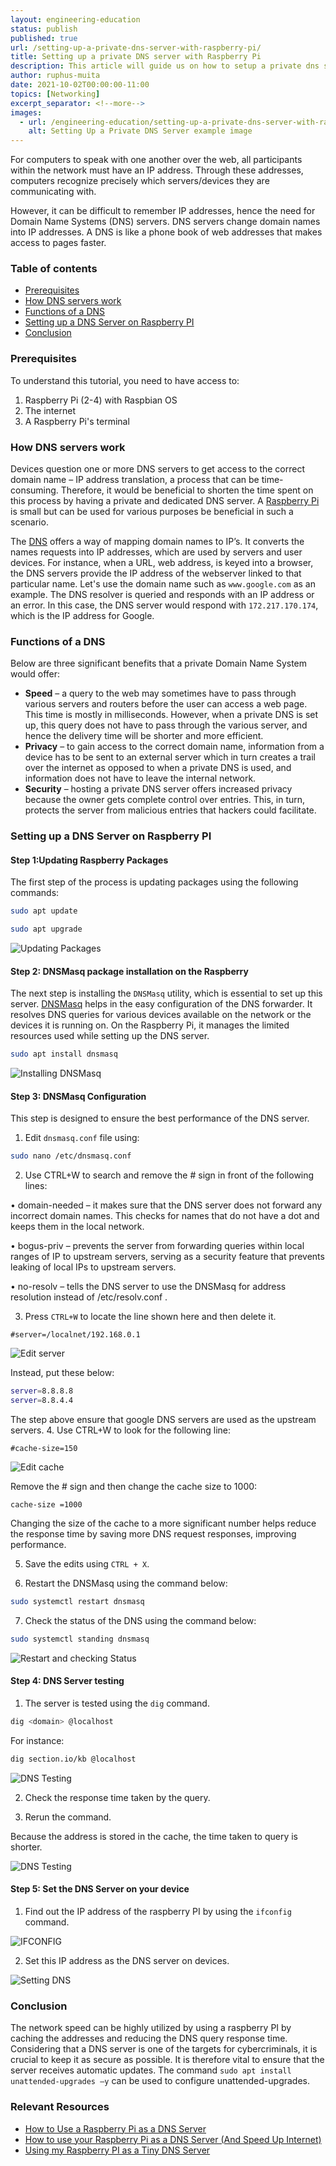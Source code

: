 ```yaml
---
layout: engineering-education
status: publish
published: true
url: /setting-up-a-private-dns-server-with-raspberry-pi/
title: Setting up a private DNS server with Raspberry Pi
description: This article will guide us on how to setup a private dns server using Raspberry Pi. 
author: ruphus-muita
date: 2021-10-02T00:00:00-11:00
topics: [Networking]
excerpt_separator: <!--more-->
images:
  - url: /engineering-education/setting-up-a-private-dns-server-with-raspberry-pi/hero.jpg 
    alt: Setting Up a Private DNS Server example image
---
```


For computers to speak with one another over the web, all participants within the network must have an IP address. Through these addresses, computers recognize precisely which servers/devices they are communicating with. 
<!--more-->
However, it can be difficult to remember IP addresses, hence the need for Domain Name Systems (DNS) servers. DNS servers change domain names into IP addresses. A DNS is like a phone book of web addresses that makes access to pages faster.

### Table of contents
- [Prerequisites](#prerequisites)
- [How DNS servers work](#how-dns-servers-work)
- [Functions of a DNS](#functions-of-a-dns)
- [Setting up a DNS Server on Raspberry PI](#setting-up-a-dns-server-on-raspberry-pi)
- [Conclusion](#conclusion)

### Prerequisites
To understand this tutorial, you need to have access to:
1.	Raspberry Pi (2-4) with Raspbian OS
2.	The internet
3.	A Raspberry Pi's terminal

### How DNS servers work
Devices question one or more DNS servers to get access to the correct domain name – IP address translation, a process that can be time-consuming. Therefore, it would be beneficial to shorten the time spent on this process by having a private and dedicated DNS server. A [Raspberry Pi](https://www.watelectronics.com/know-all-about-raspberry-pi-board-technology/) is small but can be used for various purposes be beneficial in such a scenario.

The [DNS](https://www.techtarget.com/searchnetworking/definition/domain-name-system) offers a way of mapping domain names to IP’s.  It converts the names requests into IP addresses, which are used by servers and user devices. For instance, when a URL, web address, is keyed into a browser, the DNS servers provide the IP address of the webserver linked to that particular name.
Let's use the domain name such as `www.google.com` as an example. The DNS resolver is queried and responds with an IP address or an error. In this case, the DNS server would respond with `172.217.170.174`, which is the IP address for Google.

### Functions of a DNS
Below are three significant benefits that a private Domain Name System would offer:

- **Speed** – a query to the web may sometimes have to pass through various servers and routers before the user can access a web page. This time is mostly in milliseconds. However, when a private DNS is set up, this query does not have to pass through the various server, and hence the delivery time will be shorter and more efficient.
- **Privacy** – to gain access to the correct domain name, information from a device has to be sent to an external server which in turn creates a trail over the internet as opposed to when a private DNS is used, and information does not have to leave the internal network.
- **Security** – hosting a private DNS server offers increased privacy because the owner gets complete control over entries. This, in turn, protects the server from malicious entries that hackers could facilitate. 

### Setting up a DNS Server on Raspberry PI

#### Step 1:Updating Raspberry Packages 

The first step of the process is updating packages using the following commands:

```bash
sudo apt update
```

```bash
sudo apt upgrade
```

![ Updating Packages](/engineering-education/setting-up-a-private-dns-server-with-raspberry-pi/update.png) 

#### Step 2: DNSMasq package installation on the Raspberry 
The next step is installing the `DNSMasq` utility, which is essential to set up this server. [DNSMasq](https://wiki.debian.org/dnsmasq) helps in the easy configuration of the DNS forwarder. It resolves DNS queries for various devices available on the network or the devices it is running on. On the Raspberry Pi, it manages the limited resources used while setting up the DNS server. 

```bash
sudo apt install dnsmasq
```
 
![ Installing DNSMasq](/engineering-education/setting-up-a-private-dns-server-with-raspberry-pi/install-dnsmasq.png)

#### Step 3: DNSMasq Configuration

This step is designed to ensure the best performance of the DNS server.
1.	Edit `dnsmasq.conf` file using:

```bash
sudo nano /etc/dnsmasq.conf
```

2.	Use CTRL+W to search and remove the # sign in front of the following lines:

•	domain-needed – it makes sure that the DNS server does not forward any incorrect domain names. This checks for names that do not have a dot and keeps them in the local network.

•	bogus-priv – prevents the server from forwarding queries within local ranges of IP to upstream servers, serving as a security feature that prevents leaking of local IPs to upstream servers. 

•	no-resolv – tells the DNS server to use the DNSMasq for address resolution instead of /etc/resolv.conf .

3.	Press `CTRL+W` to locate the line shown here and then delete it. 

`#server=/localnet/192.168.0.1`
 
![Edit server](/engineering-education/setting-up-a-private-dns-server-with-raspberry-pi/edit-conf-file.png)

Instead, put these below:

```bash
server=8.8.8.8
server=8.8.4.4
```

The step above ensure that google DNS servers are used as the upstream servers.
4. Use CTRL+W to look for the following line:

`#cache-size=150`
 
![Edit cache](/engineering-education/setting-up-a-private-dns-server-with-raspberry-pi/edit-cache.png)

Remove the # sign and then change the cache size to 1000:

`cache-size =1000`

Changing the size of the cache to a more significant number helps reduce the response time by saving more DNS request responses, improving performance.

5. Save the edits using `CTRL + X`.

6. Restart the DNSMasq using the command below: 

```bash
sudo systemctl restart dnsmasq
```

7. Check the status of the DNS using the command below:

```bash
sudo systemctl standing dnsmasq
```
 
![Restart and checking Status](/engineering-education/setting-up-a-private-dns-server-with-raspberry-pi/status.png)

#### Step 4: DNS Server testing

1. The server is tested using the `dig` command.

```bash
dig <domain> @localhost
```

For instance:

```bash
dig section.io/kb @localhost
```
 
![DNS Testing](/engineering-education/setting-up-a-private-dns-server-with-raspberry-pi/responsetime1.png)

2. Check the response time taken by the query.

3. Rerun the command.

Because the address is stored in the cache, the time taken to query is shorter.
 
![ DNS Testing ](/engineering-education/setting-up-a-private-dns-server-with-raspberry-pi/responsetime2.png)

#### Step 5: Set the DNS Server on your device

1.	Find out the IP address of the raspberry PI by using the `ifconfig` command.
 
![IFCONFIG](/engineering-education/setting-up-a-private-dns-server-with-raspberry-pi/ipaddress.png)

2.	Set this IP address as the DNS server on devices.
 
![Setting DNS](/engineering-education/setting-up-a-private-dns-server-with-raspberry-pi/set-dns.png)

### Conclusion
The network speed can be highly utilized by using a raspberry PI by caching the addresses and reducing the DNS query response time. Considering that a DNS server is one of the targets for cybercriminals, it is crucial to keep it as secure as possible. It is therefore vital to ensure that the server receives automatic updates. The command `sudo apt install unattended-upgrades –y` can be used to configure unattended-upgrades.

### Relevant Resources
- [How to Use a Raspberry Pi as a DNS Server](https://www.deviceplus.com/raspberry-pi/how-to-use-a-raspberry-pi-as-a-dns-server/)
- [How to use your Raspberry Pi as a DNS Server (And Speed Up Internet)](https://raspberrytips.com/raspberry-pi-dns-server/)
- [Using my Raspberry PI as a Tiny DNS Server](https://samraza.medium.com/using-my-raspberry-pi-as-a-tiny-dns-server-83dc66fabc91)
